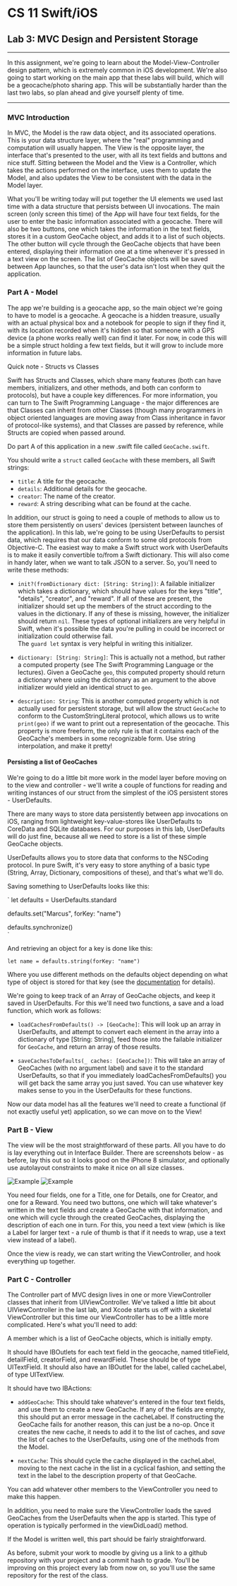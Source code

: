 # CS 11 Swift/iOS
## Lab 3: MVC Design and Persistent Storage

---

In this assignment, we're going to learn about the Model-View-Controller
design pattern, which is extremely common in iOS development. We're also
going to start working on the main app that these labs will build, which
will be a geocache/photo sharing app. This will be
substantially harder than the last two labs, so plan ahead and give yourself
plenty of time.

---

### MVC Introduction

In MVC, the
Model is the raw data object, and its associated operations. This is your
data structure layer, where the "real" programming and computation will
usually happen. The View is the opposite layer, the interface that's presented
to the user, with all its text fields and buttons and nice stuff.
Sitting between the Model and the View is a Controller, which takes the
actions performed on the interface, uses them to update the Model, and
also updates the View to be consistent with the data in the Model layer.

What you'll be writing today will put together the UI elements we used last
time with a data structure that persists between UI invocations. The main screen
(only screen this time) of the App will have four text fields, for the user to
enter the basic information associated with a geocache. There will also be
two buttons, one which takes the information in the text fields, stores it in
a custom GeoCache object, and adds it to a list of such objects. The other
button will cycle through the GeoCache objects that have been entered,
displaying their information one at a time whenever it's pressed in a text
view on the screen. The list of GeoCache objects will be saved between App
launches, so that the user's data isn't lost when they quit the application.

### Part A - Model

The app we're building is a geocache app, so the main object we're
going to have to model is a geocache. 
A geocache is a hidden treasure, usually with an actual physical box and a
notebook for people to sign if they find it, with its location recorded when
it's hidden so that someone with a GPS device (a phone works really well)
can find it later.
For now, in code this will be a simple struct
holding a few text fields, but it will grow to include more information in
future labs.

Quick note - Structs vs Classes

Swift has Structs and Classes,  which share many features (both can have
members, initializers, and other methods, and both can conform to protocols),
but have a couple key differences.
For more information, you can turn to The Swift Programming Language - the
major differences are that Classes can inherit from other Classes (though
many programmers in object oriented languages are moving away from Class
inheritance in favor of protocol-like systems), and that Classes are passed
by reference, while Structs are copied when passed around.

Do part A of this application in a new .swift file called `GeoCache.swift`.

You should write a `struct` called `GeoCache` with these members,
all Swift strings:

- `title`: A title for the geocache.
- `details`: Additional details for the geocache.
- `creator`: The name of the creator.
- `reward`: A string describing what can be found at the cache.

In addition, our struct is going to need a couple of methods to allow us to
store them persistently on users' devices (persistent between launches of the
application). In this lab, we're going to be using UserDefaults to persist
data, which requires that our data conform to some old protocols from
Objective-C. The easiest way to make a Swift struct work with UserDefaults
is to make it easily convertible to/from a Swift dictionary. This will also
come in handy later, when we want to talk JSON to a server. So, you'll need to
write these methods:

- `init?(fromDictionary dict: [String: String])`: A failable initializer which
takes a dictionary, which should have values for the keys "title",
"details", "creator", and "reward". If all of these are present, the
initializer should set up the members of the struct according to the values
in the dictionary. If any of these is missing, however, the initializer should
return `nil`. These types of optional initializers are very helpful in Swift,
when it's possible the data you're pulling in could be incorrect or
initialization could otherwise fail.  
The `guard let` syntax is very helpful in writing this initializer.

- `dictionary: [String: String]`: This is actually not a method, but rather a
computed property (see The Swift Programming Language or the lectures). Given a
GeoCache `geo`, this computed property should return a dictionary where
using the dictionary as an argument to the above initializer would
yield an identical struct to `geo`.

- `description: String`: This is another computed property which is not actually
used for persistent storage, but will allow the struct `GeoCache` to conform
to the CustomStringLiteral protocol, which allows us to write `print(geo)` if
we want to print out a representation of the geocache. This property is more
freeform, the only rule is that it contains each of the GeoCache's members in
some recognizable form. Use string interpolation, and make it pretty!

#### Persisting a list of GeoCaches

We're going to do a little bit more work in the model layer before moving on
to the view and controller - we'll write a couple of functions for reading and
writing instances of our struct from the simplest of the iOS persistent
stores - UserDefaults.

There are many ways to store data persistently between app invocations on iOS,
ranging from lightweight key-value-stores like UserDefaults to CoreData and
SQLite databases. For our purposes in this lab, UserDefaults will do just fine,
because all we need to store is a list of these simple GeoCache objects.

UserDefaults allows you to store data that conforms to the NSCoding protocol.
In pure Swift, it's very easy to store anything of a basic type (String, Array,
Dictionary, compositions of these), and that's what we'll do.

Saving something to UserDefaults looks like this:

`
let defaults = UserDefaults.standard  

defaults.set("Marcus", forKey: "name")  

defaults.synchronize()  
`

And retrieving an object for a key is done like this:

`
let name = defaults.string(forKey: "name")
`

Where you use different methods on the defaults object depending on what type
of object is stored for that key (see the [documentation](https://developer.apple.com/documentation/foundation/userdefaults) for details).

We're going to
keep track of an Array of GeoCache objects, and keep it saved in UserDefaults.
For this we'll need two functions, a save and a load function, which work as
follows:

- `loadCachesFromDefaults() -> [GeoCache]`: This will look up an array in
UserDefaults, and attempt to convert each element in the array into a
dictionary of type [String: String], feed those into the failable initializer
for `GeoCache`, and return an array of those results.

- `saveCachesToDefaults(_ caches: [GeoCache])`: This will take an array of
GeoCaches (with no argument label) and save it to the standard UserDefaults,
so that if you immediately loadCachesFromDefaults() you will get back the same
array you just saved. You can use whatever key makes sense to you in the
UserDefaults for these functions.

Now our data model has all the features we'll need to create a functional
(if not exactly useful yet) application, so we can move on to the View!

### Part B - View

The view will be the most straightforward of these parts. All you have to do
is lay everything out in Interface Builder. There are screenshots below -
as before, lay this out so it looks good on the iPhone 8 simulator, and
optionally use autolayout constraints to make it nice on all size classes.

![Example](screenshots/lab3/i-01.png)
![Example](screenshots/lab3/i-02.png)

You need four fields, one for a Title, one for Details, one for Creator,
and one for a Reward. You need two buttons, one which will take whatever's
written in the text fields and create a GeoCache with that information, and
one which will cycle through the created GeoCaches, displaying the description
of each one in turn. For this, you need a text view (which is like a Label
for larger text - a rule of thumb is that if it needs to wrap, use a text
view instead of a label).

Once the view is ready, we can start writing the ViewController, and hook
everything up together.

### Part C - Controller

The Controller part of MVC design lives in one or more ViewController classes
that inherit from UIViewController. We've talked a little bit about
UIViewController in the last lab, and Xcode starts us off with a skeletal
ViewController but this time our ViewController has to be
a little more complicated. Here's what you'll need to add:

A member which is a list of GeoCache objects, which is initially empty.

It should have IBOutlets for each text field in the geocache, named
titleField, detailField, creatorField, and rewardField. These should be of
type UITextField. It should also have
an IBOutlet for the label, called cacheLabel, of type UITextView.

It should have two IBActions:

- `addGeoCache`: This should take whatever's entered in the four text fields,
and use them to create a new GeoCache. If any of the fields are empty, this
should put an error message in the cacheLabel. If constructing the GeoCache
fails for another reason, this can just be a no-op. Once it creates the new
cache, it needs to add it to the list of caches, and _save_ the list of caches
to the UserDefaults, using one of the methods from the Model.

- `nextCache`: This should cycle the cache displayed in the cacheLabel, moving
to the next cache in the list in a cyclical fashion, and setting the text in
the label to the description property of that GeoCache.

You can add whatever other members to the ViewController you need to make this
happen.

In addition, you need to make sure the ViewController loads the saved GeoCaches
from the UserDefaults when the app is started. This type of operation is
typically performed in the viewDidLoad() method.

If the Model is written well, this part should be fairly straightforward.

As before, submit your work to moodle by giving us a link to a github
repository with your project and a commit hash to grade.
You'll be improving on this project every lab from now on, so you'll use the
same repository for the rest of the class.
